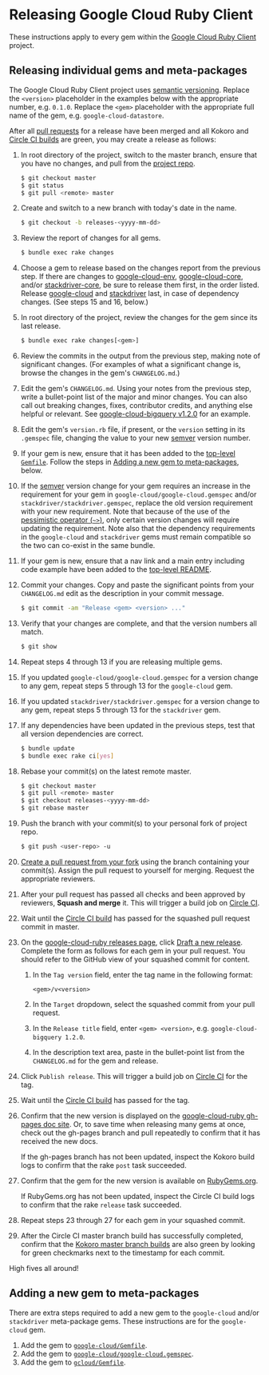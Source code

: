 # Releasing Google Cloud Ruby Client

These instructions apply to every gem within the [Google Cloud Ruby
Client](https://github.com/googleapis/google-cloud-ruby) project.

## Releasing individual gems and meta-packages

The Google Cloud Ruby Client project uses [semantic
versioning](http://semver.org). Replace the `<version>` placeholder in the
examples below with the appropriate number, e.g. `0.1.0`. Replace the `<gem>`
placeholder with the appropriate full name of the gem, e.g.
`google-cloud-datastore`.

After all [pull
requests](https://github.com/googleapis/google-cloud-ruby/pulls) for a
release have been merged and all Kokoro and [Circle CI
builds](https://circleci.com/gh/googleapis/google-cloud-ruby) are
green, you may create a release as follows:

1. In root directory of the project, switch to the master branch, ensure that
   you have no changes, and pull from the [project
   repo](https://github.com/googleapis/google-cloud-ruby).

    ```sh
    $ git checkout master
    $ git status
    $ git pull <remote> master
    ```

1. Create and switch to a new branch with today's date in the name.

    ```sh
    $ git checkout -b releases-<yyyy-mm-dd>
    ```

1. Review the report of changes for all gems.

    ```sh
    $ bundle exec rake changes
    ```

1. Choose a gem to release based on the changes report from the previous step.
   If there are changes to
   [google-cloud-env](https://github.com/googleapis/google-cloud-ruby/tree/master/google-cloud-env),
   [google-cloud-core](https://github.com/googleapis/google-cloud-ruby/tree/master/google-cloud-core),
   and/or
   [stackdriver-core](https://github.com/googleapis/google-cloud-ruby/tree/master/stackdriver-core),
   be sure to release them first, in the order listed. Release
   [google-cloud](https://github.com/googleapis/google-cloud-ruby/blob/master/google-cloud)
   and
   [stackdriver](https://github.com/googleapis/google-cloud-ruby/blob/master/stackdriver)
   last, in case of dependency changes. (See steps 15 and 16, below.)

1. In root directory of the project, review the changes for the gem since its
   last release.

    ```sh
    $ bundle exec rake changes[<gem>]
    ```

1. Review the commits in the output from the previous step, making note of
   significant changes. (For examples of what a significant change is, browse
   the changes in the gem's `CHANGELOG.md`.)

1. Edit the gem's `CHANGELOG.md`. Using your notes from the previous step, write
   a bullet-point list of the major and minor changes. You can also call out
   breaking changes, fixes, contributor credits, and anything else helpful or
   relevant. See [google-cloud-bigquery
   v1.2.0](https://github.com/googleapis/google-cloud-ruby/releases/tag/google-cloud-bigquery%2Fv1.2.0)
   for an example.

1. Edit the gem's `version.rb` file, if present, or the `version` setting in its
   `.gemspec` file, changing the value to your new [semver](http://semver.org/)
   version number.

1. If your gem is new, ensure that it has been added to the [top-level
   `Gemfile`](https://github.com/googleapis/google-cloud-ruby/blob/master/Gemfile).
   Follow the steps in [Adding a new gem to
   meta-packages](#adding-a-new-gem-to-meta-packages), below.

1. If the [semver](http://semver.org/) version change for your gem requires
   an increase in the requirement for your gem in
   `google-cloud/google-cloud.gemspec` and/or
   `stackdriver/stackdriver.gemspec`, replace the old version requirement with
   your new requirement. Note that because of the use of the [pessimistic
   operator (`~>`)](https://robots.thoughtbot.com/rubys-pessimistic-operator),
   only certain version changes will require updating the requirement. Note
   also that the dependency requirements in the `google-cloud` and
   `stackdriver` gems must remain compatible so the two can co-exist in the
   same bundle.

1. If your gem is new, ensure that a nav link and a main entry including
   code example have been added to the [top-level
   README](https://github.com/googleapis/google-cloud-ruby/blob/master/README.md).

1. Commit your changes. Copy and paste the significant points from your
   `CHANGELOG.md` edit as the description in your commit message.

    ```sh
    $ git commit -am "Release <gem> <version> ..."
    ```

1. Verify that your changes are complete, and that the version numbers all
   match.

    ```sh
    $ git show
    ```

1. Repeat steps 4 through 13 if you are releasing multiple gems.

1. If you updated `google-cloud/google-cloud.gemspec` for a version change to
   any gem, repeat steps 5 through 13 for the `google-cloud` gem.

1. If you updated `stackdriver/stackdriver.gemspec` for a version change to any
   gem, repeat steps 5 through 13 for the `stackdriver` gem.

1. If any dependencies have been updated in the previous steps, test that all
   version dependencies are correct.

    ```sh
    $ bundle update
    $ bundle exec rake ci[yes]
    ```

1. Rebase your commit(s) on the latest remote master.

    ```sh
    $ git checkout master
    $ git pull <remote> master
    $ git checkout releases-<yyyy-mm-dd>
    $ git rebase master
    ```

1. Push the branch with your commit(s) to your personal fork of project repo.

    ```sh
    $ git push <user-repo> -u
    ```

1. [Create a pull request from your
   fork](https://help.github.com/articles/creating-a-pull-request-from-a-fork/)
   using the branch containing your commit(s). Assign the pull request to
   yourself for merging. Request the appropriate reviewers.

1. After your pull request has passed all checks and been approved by reviewers,
   **Squash and merge** it. This will trigger a build job on [Circle
   CI](https://circleci.com/gh/googleapis/google-cloud-ruby).

1. Wait until the [Circle CI
   build](https://circleci.com/gh/googleapis/google-cloud-ruby) has
   passed for the squashed pull request commit in master.

1. On the [google-cloud-ruby releases
   page](https://github.com/googleapis/google-cloud-ruby/releases),
   click [Draft a new
   release](https://github.com/googleapis/google-cloud-ruby/releases/new).
   Complete the form as follows for each gem in your pull request. You should
   refer to the GitHub view of your squashed commit for content.

   1. In the `Tag version` field, enter the tag name in the following format:

       ```
       <gem>/v<version>
       ```

   1. In the `Target` dropdown, select the squashed commit from your pull
      request.

   1. In the `Release title` field, enter `<gem> <version>`, e.g.
      `google-cloud-bigquery 1.2.0`.

   1. In the description text area, paste in the bullet-point list from the
      `CHANGELOG.md` for the gem and release.

1. Click `Publish release`. This will trigger a build job on [Circle
   CI](https://circleci.com/gh/googleapis/google-cloud-ruby) for the
   tag.

1. Wait until the [Circle CI
   build](https://circleci.com/gh/googleapis/google-cloud-ruby) has
   passed for the tag.

1. Confirm that the new version is displayed on the [google-cloud-ruby gh-pages
   doc
   site](https://http://googleapis.github.io/google-cloud-ruby/docs/). Or, to
   save time when releasing many gems at once, check out the gh-pages branch and
   pull repeatedly to confirm that it has received the new docs.

   If the gh-pages branch has not been updated, inspect the Kokoro build logs to
   confirm that the rake `post` task succeeded.

1. Confirm that the gem for the new version is available on
   [RubyGems.org](https://rubygems.org/gems/google-cloud).

   If RubyGems.org has not been updated, inspect the Circle CI build logs to
   confirm that the rake `release` task succeeded.

1. Repeat steps 23 through 27 for each gem in your squashed commit.

1. After the Circle CI master branch build has successfully completed, confirm
   that the [Kokoro master branch
   builds](https://github.com/googleapis/google-cloud-ruby/commits/master) are
   also green by looking for green checkmarks next to the timestamp for each
   commit.

High fives all around!

## Adding a new gem to meta-packages

There are extra steps required to add a new gem to the `google-cloud` and/or
`stackdriver` meta-package gems. These instructions are for the `google-cloud`
gem.

1. Add the gem to
   [`google-cloud/Gemfile`](https://github.com/googleapis/google-cloud-ruby/blob/master/google-cloud/Gemfile).
1. Add the gem to
   [`google-cloud/google-cloud.gemspec`](https://github.com/googleapis/google-cloud-ruby/blob/master/google-cloud/google-cloud.gemspec).
1. Add the gem to
   [`gcloud/Gemfile`](https://github.com/googleapis/google-cloud-ruby/blob/master/gcloud/Gemfile).
